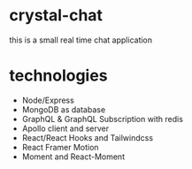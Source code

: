 # crystal-chat
this is a small real time chat application

# technologies
- Node/Express
- MongoDB as database
- GraphQL & GraphQL Subscription with redis
- Apollo client and server
- React/React Hooks and Tailwindcss
- React Framer Motion
- Moment and React-Moment
